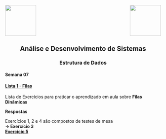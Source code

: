 <div>
  <img src="https://www.fateczl.edu.br/assets/logos/fatec-zl.png" height=100>
  <img src="https://www.fateczl.edu.br/assets/logos/novo-logo-colorido.png" align="right" height=100>
</div>

<h2 align="center">Análise e Desenvolvimento de Sistemas</h2>
<h3 align="center">Estrutura de Dados</h3>
<h4>Semana 07</h4>

<h4>

[Lista 1 - Filas](https://github.com/leo-gremes-ads/ED_S07_E03_FIlaGenerica/blob/main/Filas%20Lista%201.pdf)
</h4>

Lista de Exercícios para praticar o aprendizado em aula sobre <b>Filas Dinâmicas</b>


<b>Respostas<br>

</b>Exercícios 1, 2 e 4 são compostos de testes de mesa<b><br>
-> Exercício 3<br>
[Exercício 5](https://github.com/leo-gremes-ads/ED_S07_E05_ChamadoSim)<br>
</b>
